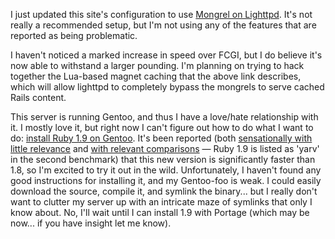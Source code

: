 I just updated this site's configuration to use <a href="http://mongrel.rubyforge.org/docs/lighttpd.html">Mongrel on Lighttpd</a>.  It's not really a recommended setup, but I'm not using any of the features that are reported as being problematic.

I haven't noticed a marked increase in speed over FCGI, but I do believe it's now able to withstand a larger pounding.  I'm planning on trying to hack together the Lua-based magnet caching that the above link describes, which will allow lighttpd to completely bypass the mongrels to serve cached Rails content.

This server is running Gentoo, and thus I have a love/hate relationship with it.  I mostly love it, but right now I can't figure out how to do what I want to do: <a href="http://google.com/search?q=install+ruby+1.9+on+gentoo">install Ruby 1.9 on Gentoo</a>.  It's been reported (both <a href="http://antoniocangiano.com/2007/11/28/holy-shmoly-ruby-19-smokes-python-away/">sensationally with little relevance</a> and <a href="http://antoniocangiano.com/2007/02/19/ruby-implementations-shootout-ruby-vs-yarv-vs-jruby-vs-gardens-point-ruby-net-vs-rubinius-vs-cardinal/">with relevant comparisons</a> &mdash; Ruby 1.9 is listed as 'yarv' in the second benchmark) that this new version is significantly faster than 1.8, so I'm excited to try it out in the wild.  Unfortunately, I haven't found any good instructions for installing it, and my Gentoo-foo is weak.  I could easily download the source, compile it, and symlink the binary... but I really don't want to clutter my server up with an intricate maze of symlinks that only I know about.  No, I'll wait until I can install 1.9 with Portage (which may be now... if you have insight let me know).